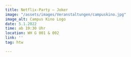 ```yaml
---
title: Netflix-Party – Joker
image: "/assets/images/Veranstaltungen/campuskino.jpg"
image_alt: Campus Kino Logo
date: 5.1.2022
time: ab 19:30 Uhr
location: WH G 001 & 002
link: ''
tag: htw

---
```

